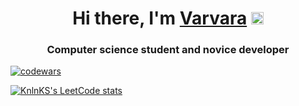 <h1 align="center">Hi there, I'm <a href="https://daniilshat.ru/" target="_blank">Varvara</a> 
<img src="https://github.com/blackcater/blackcater/raw/main/images/Hi.gif" height="20"/></h1>
<h3 align="center">Computer science student and novice developer</h3>


[![codewars](https://www.codewars.com/users/VarvaraKurakova/badges/large)](https://www.codewars.com/users/VarvaraKurakova)   

[![KnlnKS's LeetCode stats](https://leetcode-stats-six.vercel.app/api?username=kurakovavr)](https://github.com/KnlnKS/leetcode-stats)

<!--
- 🔭 I’m currently working on ...
- 🌱 I’m currently learning ...
- 👯 I’m looking to collaborate on ...
- 🤔 I’m looking for help with ...
- 💬 Ask me about ...
- 📫 How to reach me: ...
- 😄 Pronouns: ...
- ⚡ Fun fact: ...
-->
